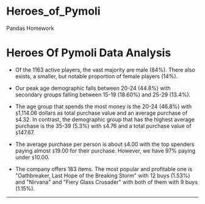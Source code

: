 # Heroes_of_Pymoli
Pandas Homework
# Heroes Of Pymoli Data Analysis
* Of the 1163 active players, the vast majority are male (84%). There also exists, a smaller, but notable proportion of female players (14%).

* Our peak age demographic falls between 20-24 (44.8%) with secondary groups falling between 15-19 (18.60%) and 25-29 (13.4%).

* The age group that spends the most money is the 20-24 (46.8%) with `$`1,114.06 dollars as total purchase value and an average purchase of `$`4.32. 
  In contrast, the demographic group that has the highest average purchase is the 35-39 (5.3%) with `$`4.76 and a total purchase value of `$`147.67.
* The average purchase per person is about `$`4.00 with the top spenders paying almost `$`19.00 for their purchase. However, we have 97% paying under `$`10.00.
* The company offers 183 items. The most popular and profitable one is "Oathbreaker, Last Hope of the Breaking Storm" with 12 buys (1.53%) and "Nirvana" and "Fiery Glass Crusader" with both of them with 9 buys (1.15%).    
-----

